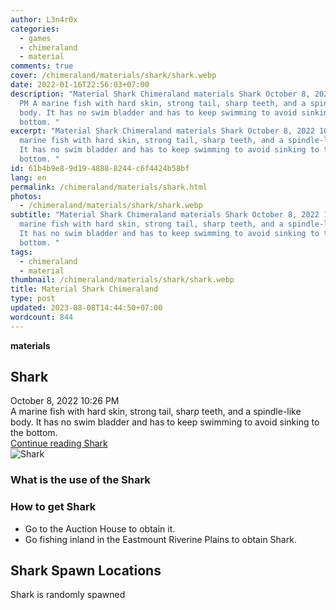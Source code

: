 ```yaml
---
author: L3n4r0x
categories:
  - games
  - chimeraland
  - material
comments: true
cover: /chimeraland/materials/shark/shark.webp
date: 2022-01-16T22:56:03+07:00
description: "Material Shark Chimeraland materials Shark October 8, 2022 10:26
  PM A marine fish with hard skin, strong tail, sharp teeth, and a spindle-like
  body. It has no swim bladder and has to keep swimming to avoid sinking to the
  bottom. "
excerpt: "Material Shark Chimeraland materials Shark October 8, 2022 10:26 PM A
  marine fish with hard skin, strong tail, sharp teeth, and a spindle-like body.
  It has no swim bladder and has to keep swimming to avoid sinking to the
  bottom. "
id: 61b4b9e8-9d19-4888-8244-c6f4424b58bf
lang: en
permalink: /chimeraland/materials/shark.html
photos:
  - /chimeraland/materials/shark/shark.webp
subtitle: "Material Shark Chimeraland materials Shark October 8, 2022 10:26 PM A
  marine fish with hard skin, strong tail, sharp teeth, and a spindle-like body.
  It has no swim bladder and has to keep swimming to avoid sinking to the
  bottom. "
tags:
  - chimeraland
  - material
thumbnail: /chimeraland/materials/shark/shark.webp
title: Material Shark Chimeraland
type: post
updated: 2023-08-08T14:44:50+07:00
wordcount: 844
---
```


<link
  rel="stylesheet"
  href="https://rawcdn.githack.com/dimaslanjaka/Web-Manajemen/870a349/css/bootstrap-5-3-0-alpha3-wrapper.css"
/>
<section id="bootstrap-wrapper">
  <div data-bs-theme="dark">
    <div
      class="row g-0 border rounded overflow-hidden flex-md-row mb-4 shadow-sm position-relative bg-dark text-light"
    >
      <div class="col p-4 d-flex flex-column position-static">
        <strong class="d-inline-block mb-2 text-success">materials</strong>
        <h2 class="mb-0">Shark</h2>
        <div class="mb-1 text-muted">October 8, 2022 10:26 PM</div>
        <div class="mb-2 border p-1">
          A marine fish with hard skin, strong tail, sharp teeth, and a
          spindle-like body. It has no swim bladder and has to keep swimming to
          avoid sinking to the bottom.
        </div>
        <a
          href="/chimeraland/materials/shark.html"
          class="stretched-link d-none text-primary"
          >Continue reading Shark</a
        >
      </div>
      <div class="col-auto d-none d-md-block d-lg-block">
        <img
          src="https://www.webmanajemen.com/chimeraland/materials/shark/shark.webp"
          alt="Shark"
        />
      </div>
    </div>
    <div class="row">
      <div class="col-lg-6 col-12 mb-2">
        <div class="card">
          <div class="card-body">
            <h3 class="card-title">What is the use of the Shark</h3>
            <div class="card-text"><ul></ul></div>
          </div>
        </div>
      </div>
      <div class="col-lg-6 col-12 mb-2">
        <div class="card">
          <div class="card-body">
            <h3 class="card-title">How to get Shark</h3>
            <div class="card-text">
              <ul>
                <li>Go to the Auction House to obtain it.</li>
                <li>
                  Go fishing inland in the Eastmount Riverine Plains to obtain
                  Shark.
                </li>
              </ul>
            </div>
          </div>
        </div>
      </div>
      <div class="col-12 mb-2">
        <h2>Shark Spawn Locations</h2>
        <p>Shark is randomly spawned</p>
      </div>
    </div>
  </div>
</section>